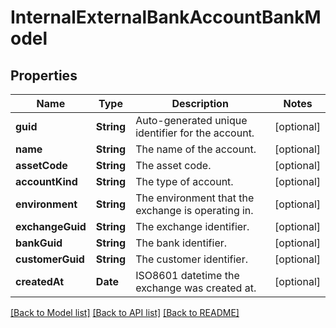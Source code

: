 # InternalExternalBankAccountBankModel

## Properties
Name | Type | Description | Notes
------------ | ------------- | ------------- | -------------
**guid** | **String** | Auto-generated unique identifier for the account. | [optional] 
**name** | **String** | The name of the account. | [optional] 
**assetCode** | **String** | The asset code. | [optional] 
**accountKind** | **String** | The type of account. | [optional] 
**environment** | **String** | The environment that the exchange is operating in. | [optional] 
**exchangeGuid** | **String** | The exchange identifier. | [optional] 
**bankGuid** | **String** | The bank identifier. | [optional] 
**customerGuid** | **String** | The customer identifier. | [optional] 
**createdAt** | **Date** | ISO8601 datetime the exchange was created at. | [optional] 

[[Back to Model list]](../README.md#documentation-for-models) [[Back to API list]](../README.md#documentation-for-api-endpoints) [[Back to README]](../README.md)


